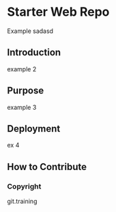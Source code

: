 # Starter Web Repo

Example sadasd

## Introduction

example 2

## Purpose

example 3
## Deployment

ex 4

## How to Contribute

### Copyright

git.training